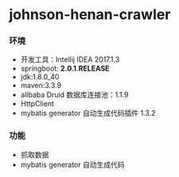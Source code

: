 # johnson-henan-crawler

### 环境
* 开发工具：Intellij IDEA 2017.1.3
* springboot: **2.0.1.RELEASE**
* jdk:1.8.0_40
* maven:3.3.9
* alibaba Druid 数据库连接池：1.1.9
* HttpClient
* mybatis generator 自动生成代码插件 1.3.2

### 功能
* 抓取数据
* mybatis generator 自动生成代码

